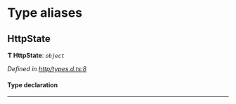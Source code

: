 

# Type aliases

<a id="httpstate"></a>

##  HttpState

**Ƭ HttpState**: *`object`*

*Defined in [http/types.d.ts:8](https://github.com/polkadot-js/api/blob/48e57f9/packages/api-provider/src/http/types.d.ts#L8)*

#### Type declaration

___

